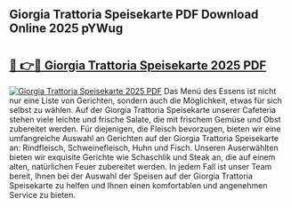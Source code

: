 ## Giorgia Trattoria Speisekarte PDF Download Online 2025 pYWug

# <h2><a href="http://gc9r53.nevu.top/?p=Giorgia+Trattoria+Speisekarte">🔗 👉🔴 Giorgia Trattoria Speisekarte 2025 PDF</a></h2>

[![Giorgia Trattoria Speisekarte 2025 PDF](https://i.imgur.com/dBaPXMq.png)](http://gc9r53.nevu.top/?p=Giorgia+Trattoria+Speisekarte)
Das Menü des Essens ist nicht nur eine Liste von Gerichten, sondern auch die Möglichkeit, etwas für sich selbst zu wählen. Auf der Giorgia Trattoria Speisekarte unserer Cafeteria stehen viele leichte und frische Salate, die mit frischem Gemüse und Obst zubereitet werden. Für diejenigen, die Fleisch bevorzugen, bieten wir eine umfangreiche Auswahl an Gerichten auf der Giorgia Trattoria Speisekarte an: Rindfleisch, Schweinefleisch, Huhn und Fisch. Unseren Auserwählten bieten wir exquisite Gerichte wie Schaschlik und Steak an, die auf einem alten, natürlichen Feuer zubereitet werden. In jedem Fall ist unser Team bereit, Ihnen bei der Auswahl der Speisen auf der Giorgia Trattoria Speisekarte zu helfen und Ihnen einen komfortablen und angenehmen Service zu bieten.
